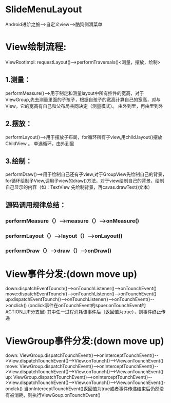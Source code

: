 # SlideMenuLayout
Android进阶之旅-->自定义view-->酷狗侧滑菜单
# View绘制流程:
ViewRootImpl: requestLayout()-->performTraversals()<测量，摆放，绘制>
## 1.测量：
performMeasure()-->用于制定和测量layout中所有控件的宽高，对于ViewGroup,先去测量里面的子孩子，根据自孩子的宽高计算自己的宽高，对与View，它的宽高有自己和父布局共同决定（测量模式）。 由外到里，再由里到外

## 2.摆放：
performLayout()-->用于摆放子布局，for循环所有子view,用child.layout()摆放ChildView 。 单选循环，由外到里

## 3.绘制：
performDraw()-->用于绘制自己还有子view,对于GroupView先绘制自己的背景，for循环绘制子View,调用子view的draw()方法，对于view绘制自己的背景，绘制自己显示的内容（如：TextView 先绘制背景，再cavas.drawText()文本）



## 源码调用规律总结：
### performMeasure（）-->measure（）-->onMeasure()
### performLayout（）-->layout（）-->onLayout()
### performDraw（）-->draw（）-->onDraw()

# View事件分发:(down move up)
 down:dispatchEventTounch()-->onTounchListener()-->onTounchEvent()
 move:dispatchEventTounch()-->onTounchListener()-->onTounchEvent()
 up:dispatchEventTounch()-->onTounchListener()-->onTounchEvent()-->onclick() (onclick事件在onTounchEvent的spuer.onTounchEvent的ACTION_UP分支里) 其中任一过程消耗该事件后（返回值为true），则事件终止传递
 
 # ViewGroup事件分发:(down move up)
 down: ViewGroup.dispatchTounchEvent()-->onInterceptTounchEvent()-->View.dispatchTounchEvent()-->View.onTounch()-->View.onTounchEvent()
 move: ViewGroup.dispatchTounchEvent()-->onInterceptTounchEvent()-->View.dispatchTounchEvent()-->View.onTounch()-->View.onTounchEvent()
 up: ViewGroup.dispatchTounchEvent()-->onInterceptTounchEvent()-->View.dispatchTounchEvent()-->View.onTounch()-->View.onTounchEvent()-onclck()
 当onInterceptTounchEvent()返回值为true或者事件传递结束后仍然没有被消耗，则执行ViewGoup.onTounchEvent()
